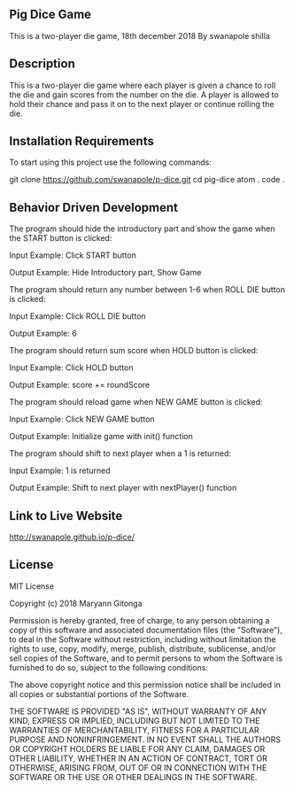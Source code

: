## Pig Dice Game
This is a two-player die game,
18th december 2018 
By swanapole shilla

## Description
This is a two-player die game where each player is given a chance to roll the die and gain scores from the number on the die. A player is allowed to hold their chance and pass it on to the next player or continue rolling the die.

## Installation Requirements
To start using this project use the following commands:

git clone https://github.com/swanapole/p-dice.git 
cd pig-dice 
atom . 
code .

## Behavior Driven Development
The program should hide the introductory part and show the game when the START button is clicked:

Input Example: Click START button

Output Example: Hide Introductory part, Show Game

The program should return any number between 1-6 when ROLL DIE button is clicked:

Input Example: Click ROLL DIE button

Output Example: 6

The program should return sum score when HOLD button is clicked:

Input Example: Click HOLD button

Output Example: score += roundScore

The program should reload game when NEW GAME button is clicked:

Input Example: Click NEW GAME button

Output Example: Initialize game with init() function

The program should shift to next player when a 1 is returned:

Input Example: 1 is returned

Output Example: Shift to next player with nextPlayer() function

## Link to Live Website
http://swanapole.github.io/p-dice/

## License
MIT License

Copyright (c) 2018 Maryann Gitonga

Permission is hereby granted, free of charge, to any person obtaining a copy of this software and associated documentation files (the "Software"), to deal in the Software without restriction, including without limitation the rights to use, copy, modify, merge, publish, distribute, sublicense, and/or sell copies of the Software, and to permit persons to whom the Software is furnished to do so, subject to the following conditions:

The above copyright notice and this permission notice shall be included in all copies or substantial portions of the Software.

THE SOFTWARE IS PROVIDED "AS IS", WITHOUT WARRANTY OF ANY KIND, EXPRESS OR IMPLIED, INCLUDING BUT NOT LIMITED TO THE WARRANTIES OF MERCHANTABILITY, FITNESS FOR A PARTICULAR PURPOSE AND NONINFRINGEMENT. IN NO EVENT SHALL THE AUTHORS OR COPYRIGHT HOLDERS BE LIABLE FOR ANY CLAIM, DAMAGES OR OTHER LIABILITY, WHETHER IN AN ACTION OF CONTRACT, TORT OR OTHERWISE, ARISING FROM, OUT OF OR IN CONNECTION WITH THE SOFTWARE OR THE USE OR OTHER DEALINGS IN THE SOFTWARE.
